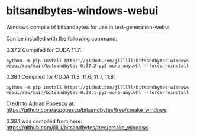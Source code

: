 # bitsandbytes-windows-webui
Windows compile of bitsandbytes for use in text-generation-webui.

Can be installed with the following command:

0.37.2 Compiled for CUDA 11.7:
```
python -m pip install https://github.com/jllllll/bitsandbytes-windows-webui/raw/main/bitsandbytes-0.37.2-py3-none-any.whl --force-reinstall
```
0.38.1 Compiled for CUDA 11.3, 11.6, 11.7, 11.8:
```
python -m pip install https://github.com/jllllll/bitsandbytes-windows-webui/raw/main/bitsandbytes-0.38.1-py3-none-any.whl --force-reinstall
```

Credit to [Adrian Popescu](https://github.com/acpopescu) at: https://github.com/acpopescu/bitsandbytes/tree/cmake_windows

0.38.1 was compiled from here: https://github.com/jllllll/bitsandbytes/tree/cmake_windows
